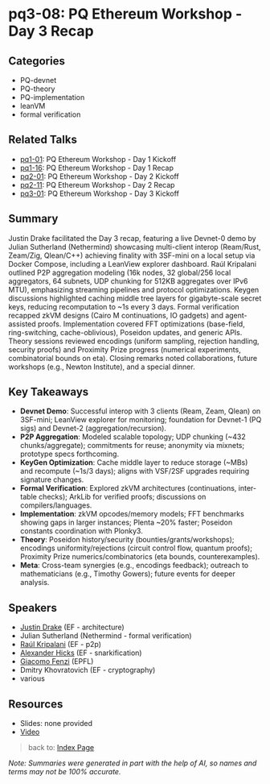 # pq3-08: PQ Ethereum Workshop - Day 3 Recap

## Categories
- PQ-devnet
- PQ-theory
- PQ-implementation
- leanVM
- formal verification

## Related Talks
- [pq1-01](pq1-01.md): PQ Ethereum Workshop - Day 1 Kickoff
- [pq1-16](pq1-16.md): PQ Ethereum Workshop - Day 1 Recap
- [pq2-01](pq2-01.md): PQ Ethereum Workshop - Day 2 Kickoff
- [pq2-11](pq2-11.md): PQ Ethereum Workshop - Day 2 Recap
- [pq3-01](pq3-01.md): PQ Ethereum Workshop - Day 3 Kickoff

## Summary
Justin Drake facilitated the Day 3 recap, featuring a live Devnet-0 demo by Julian Sutherland (Nethermind) showcasing multi-client interop (Ream/Rust, Zeam/Zig, Qlean/C++) achieving finality with 3SF-mini on a local setup via Docker Compose, including a LeanView explorer dashboard. Raúl Kripalani outlined P2P aggregation modeling (16k nodes, 32 global/256 local aggregators, 64 subnets, UDP chunking for 512KB aggregates over IPv6 MTU), emphasizing streaming pipelines and protocol optimizations. Keygen discussions highlighted caching middle tree layers for gigabyte-scale secret keys, reducing recomputation to ~1s every 3 days. Formal verification recapped zkVM designs (Cairo M continuations, IO gadgets) and agent-assisted proofs. Implementation covered FFT optimizations (base-field, ring-switching, cache-oblivious), Poseidon updates, and generic APIs. Theory sessions reviewed encodings (uniform sampling, rejection handling, security proofs) and Proximity Prize progress (numerical experiments, combinatorial bounds on eta). Closing remarks noted collaborations, future workshops (e.g., Newton Institute), and a special dinner.

## Key Takeaways
- **Devnet Demo**: Successful interop with 3 clients (Ream, Zeam, Qlean) on 3SF-mini; LeanView explorer for monitoring; foundation for Devnet-1 (PQ sigs) and Devnet-2 (aggregation/recursion).
- **P2P Aggregation**: Modeled scalable topology; UDP chunking (~432 chunks/aggregate); commitments for reuse; anonymity via mixnets; prototype specs forthcoming.
- **KeyGen Optimization**: Cache middle layer to reduce storage (~MBs) and recompute (~1s/3 days); aligns with VSF/2SF upgrades requiring signature changes.
- **Formal Verification**: Explored zkVM architectures (continuations, inter-table checks); ArkLib for verified proofs; discussions on compilers/languages.
- **Implementation**: zkVM opcodes/memory models; FFT benchmarks showing gaps in larger instances; Plenta ~20% faster; Poseidon constants coordination with Plonky3.
- **Theory**: Poseidon history/security (bounties/grants/workshops); encodings uniformity/rejections (circuit control flow, quantum proofs); Proximity Prize numerics/combinatorics (eta bounds, counterexamples).
- **Meta**: Cross-team synergies (e.g., encodings feedback); outreach to mathematicians (e.g., Timothy Gowers); future events for deeper analysis.

## Speakers
- [Justin Drake](https://x.com/drakefjustin) (EF - architecture)
- Julian Sutherland (Nethermind - formal verification)
- [Raúl Kripalani](https://x.com/raulvk) (EF - p2p)
- [Alexander Hicks](https://x.com/alexanderlhicks) (EF - snarkification)
- [Giacomo Fenzi](https://x.com/GiacomoFenzi) (EPFL)
- Dmitry Khovratovich (EF - cryptography)
- various

## Resources
- Slides: none provided
- [Video](https://youtu.be/SY2X8Sni5uQ)

> back to: [Index Page](index.md)

*Note: Summaries were generated in part with the help of AI, so names and terms may not be 100% accurate.*